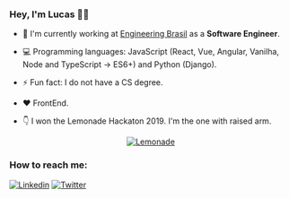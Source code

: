 ### Hey, I'm Lucas 👋🏼

- 🔭 I'm currently working at [Engineering Brasil](https://www.engdb.com.br/) as a **Software Engineer**.
- 💻 Programming languages: JavaScript (React, Vue, Angular, Vanilha, Node and TypeScript -> ES6+) and Python (Django).
- ⚡ Fun fact: I do not have a CS degree.
- ❤️ FrontEnd.

- 👇 I won the Lemonade Hackaton 2019. I'm the one with raised arm. 

<center>
  <a href="https://imgbb.com/"><img src="https://i.ibb.co/3FGf4kK/Lemonade.png" alt="Lemonade" border="0" align="center"></a>
</center>

### How to reach me:

[![Linkedin](https://img.shields.io/badge/-LinkedIn-blue?style=flat-square&logo=Linkedin&logoColor=white)](https://www.linkedin.com/in/lucasporto21/)
[![Twitter](https://img.shields.io/badge/-Instagram-blue?style=flat-square&logo=Twitter&logoColor=white)](https://www.instagram.com/lucasfeed/)
